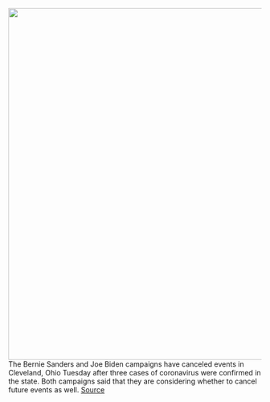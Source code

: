 <img src='https://cdn.vox-cdn.com/thumbor/qQB8t8-vTc17Ym1tpcdzhAk_x54=/0x0:4567x3045/1200x800/filters:focal(1919x1158:2649x1888)/cdn.vox-cdn.com/uploads/chorus_image/image/66478740/1204242684.jpg.0.jpg' width='700px' /><br/>
The Bernie Sanders and Joe Biden campaigns have canceled events in Cleveland, Ohio Tuesday after three cases of coronavirus were confirmed in the state. Both campaigns said that they are considering whether to cancel future events as well.
<a href='https://www.theverge.com/2020/3/10/21173878/bernie-sanders-joe-biden-coronavirus-outbreak-cancel-ohio-rally-mike-dewine'> Source <a/>